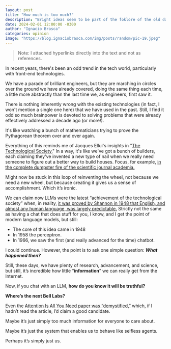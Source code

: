 ```yaml
---
layout: post
title: "How much is too much?"
description: "Bright ideas seem to be part of the foklore of the old days. Is that a true thing?"
date: 2024-02-01 12:00:00 -0300
author: "Ignacio Brasca"
categories: opinion
image: "https://blog.ignaciobrasca.com/img/posts/random/pic-19.jpeg"
---
```


> Note: I attached hyperlinks directly into the text and not as references.

In recent years, there's been an odd trend in the tech world, particularly with front-end technologies. 

We have a parade of brilliant engineers, but they are marching in circles over the ground we have already covered, doing the same thing each time, a little more abstractly than the last time we, as engineers, first saw it. 

There is nothing inherently wrong with the existing technologies (in fact, I won't mention a single one here) that we have used in the past. Still, I find it odd so much brainpower is devoted to solving problems that were already effectively addressed a decade ago (or more!). 

It's like watching a bunch of mathematicians trying to prove the Pythagorean theorem over and over again.

Everything of this reminds me of Jacques Ellul's insights in "[The Technological Society.](https://en.wikipedia.org/wiki/The_Technological_Society)" In a way, it's like we've got a bunch of builders, each claiming they've invented a new type of nail when we really need someone to figure out a better way to build houses. Focus, for example, [in the complete dumpster fire of the scientific journal academia.](https://pubmed.ncbi.nlm.nih.gov/22301307/)

Might now be stuck in this loop of reinventing the wheel, not because we need a new wheel, but because creating it gives us a sense of accomplishment. Which it’s ironic. 

We can claim now LLMs were the latest “achievement of the technological society” when, in reality, [it was proved by Shannon in 1948 that English, and almost any human language, was largely predictable.](https://www.lesswrong.com/posts/Y7WP47tL9zQwkLTqZ/a-conceptual-precursor-to-today-s-language-machines-shannon) Strictly not the same as having a chat that does stuff for you, I know, and I get the point of modern language models, but still:

- The core of this idea came in 1948
- In 1958 the perceptron.
- In 1966, we saw the first (and really advanced for the time) chatbot.

I could continue. However, the point is to ask one simple question: ***What happened then?*** 

Still, these days, we have plenty of research, advancement, and science, but still, it’s incredible how little “**information**” we can really get from the Internet.

Now, if you chat with an LLM, **how do you know it will be truthful?** 

**Where’s the next Bell Labs?**

Even the [Attention Is All You Need paper was “demystified,”](http://bactra.org/notebooks/nn-attention-and-transformers.html) which, if I hadn’t read the article, I’d claim a good candidate. 

Maybe it’s just simply too much information for everyone to care about.

Maybe it’s just the system that enables us to behave like selfless agents.

Perhaps it’s simply just us.